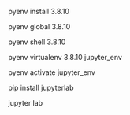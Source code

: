 pyenv install 3.8.10

pyenv global 3.8.10

pyenv shell 3.8.10

pyenv virtualenv 3.8.10 jupyter_env

pyenv activate jupyter_env

pip install jupyterlab

jupyter lab

